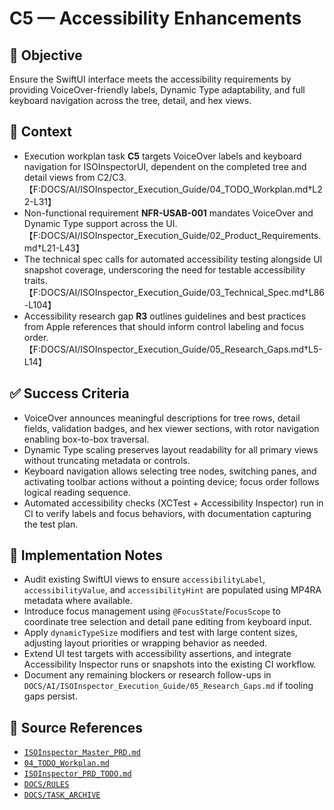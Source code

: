 # C5 — Accessibility Enhancements

## 🎯 Objective

Ensure the SwiftUI interface meets the accessibility requirements by providing VoiceOver-friendly labels, Dynamic Type
adaptability, and full keyboard navigation across the tree, detail, and hex views.

## 🧩 Context

- Execution workplan task **C5** targets VoiceOver labels and keyboard navigation for ISOInspectorUI, dependent on the
  completed tree and detail views from C2/C3.【F:DOCS/AI/ISOInspector_Execution_Guide/04_TODO_Workplan.md†L22-L31】
- Non-functional requirement **NFR-USAB-001** mandates VoiceOver and Dynamic Type support across the
  UI.【F:DOCS/AI/ISOInspector_Execution_Guide/02_Product_Requirements.md†L21-L43】
- The technical spec calls for automated accessibility testing alongside UI snapshot coverage, underscoring the need for
  testable accessibility traits.【F:DOCS/AI/ISOInspector_Execution_Guide/03_Technical_Spec.md†L86-L104】
- Accessibility research gap **R3** outlines guidelines and best practices from Apple references that should inform
  control labeling and focus order.【F:DOCS/AI/ISOInspector_Execution_Guide/05_Research_Gaps.md†L5-L14】

## ✅ Success Criteria

- VoiceOver announces meaningful descriptions for tree rows, detail fields, validation badges, and hex viewer sections,
  with rotor navigation enabling box-to-box traversal.
- Dynamic Type scaling preserves layout readability for all primary views without truncating metadata or controls.
- Keyboard navigation allows selecting tree nodes, switching panes, and activating toolbar actions without a pointing
  device; focus order follows logical reading sequence.
- Automated accessibility checks (XCTest + Accessibility Inspector) run in CI to verify labels and focus behaviors, with
  documentation capturing the test plan.

## 🔧 Implementation Notes

- Audit existing SwiftUI views to ensure `accessibilityLabel`, `accessibilityValue`, and `accessibilityHint` are populated using MP4RA metadata where available.
- Introduce focus management using `@FocusState`/`FocusScope` to coordinate tree selection and detail pane editing from keyboard input.
- Apply `dynamicTypeSize` modifiers and test with large content sizes, adjusting layout priorities or wrapping behavior as needed.
- Extend UI test targets with accessibility assertions, and integrate Accessibility Inspector runs or snapshots into the
  existing CI workflow.
- Document any remaining blockers or research follow-ups in `DOCS/AI/ISOInspector_Execution_Guide/05_Research_Gaps.md` if tooling gaps persist.

## 🧠 Source References

- [`ISOInspector_Master_PRD.md`](../AI/ISOViewer/ISOInspector_PRD_Full/ISOInspector_Master_PRD.md)
- [`04_TODO_Workplan.md`](../AI/ISOInspector_Execution_Guide/04_TODO_Workplan.md)
- [`ISOInspector_PRD_TODO.md`](../AI/ISOViewer/ISOInspector_PRD_TODO.md)
- [`DOCS/RULES`](../RULES)
- [`DOCS/TASK_ARCHIVE`](../TASK_ARCHIVE)
